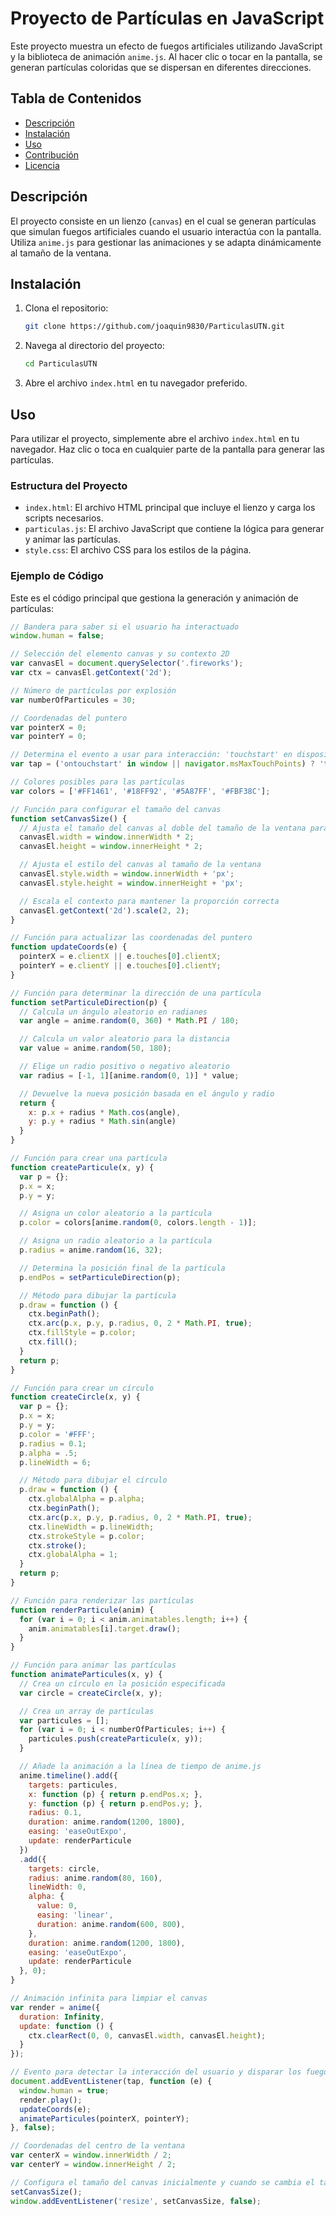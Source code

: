 # Proyecto de Partículas en JavaScript

Este proyecto muestra un efecto de fuegos artificiales utilizando JavaScript y la biblioteca de animación `anime.js`. Al hacer clic o tocar en la pantalla, se generan partículas coloridas que se dispersan en diferentes direcciones.

## Tabla de Contenidos

- [Descripción](#descripción)
- [Instalación](#instalación)
- [Uso](#uso)
- [Contribución](#contribución)
- [Licencia](#licencia)

## Descripción

El proyecto consiste en un lienzo (`canvas`) en el cual se generan partículas que simulan fuegos artificiales cuando el usuario interactúa con la pantalla. Utiliza `anime.js` para gestionar las animaciones y se adapta dinámicamente al tamaño de la ventana.

## Instalación

1. Clona el repositorio:

    ```sh
    git clone https://github.com/joaquin9830/ParticulasUTN.git
    ```

2. Navega al directorio del proyecto:

    ```sh
    cd ParticulasUTN
    ```

3. Abre el archivo `index.html` en tu navegador preferido.

## Uso

Para utilizar el proyecto, simplemente abre el archivo `index.html` en tu navegador. Haz clic o toca en cualquier parte de la pantalla para generar las partículas.

### Estructura del Proyecto

- `index.html`: El archivo HTML principal que incluye el lienzo y carga los scripts necesarios.
- `particulas.js`: El archivo JavaScript que contiene la lógica para generar y animar las partículas.
- `style.css`: El archivo CSS para los estilos de la página.

### Ejemplo de Código

Este es el código principal que gestiona la generación y animación de partículas:

```javascript
// Bandera para saber si el usuario ha interactuado
window.human = false;

// Selección del elemento canvas y su contexto 2D
var canvasEl = document.querySelector('.fireworks');
var ctx = canvasEl.getContext('2d');

// Número de partículas por explosión
var numberOfParticules = 30;

// Coordenadas del puntero
var pointerX = 0;
var pointerY = 0;

// Determina el evento a usar para interacción: 'touchstart' en dispositivos táctiles, 'mousedown' en otros
var tap = ('ontouchstart' in window || navigator.msMaxTouchPoints) ? 'touchstart' : 'mousedown';

// Colores posibles para las partículas
var colors = ['#FF1461', '#18FF92', '#5A87FF', '#FBF38C'];

// Función para configurar el tamaño del canvas
function setCanvasSize() {
  // Ajusta el tamaño del canvas al doble del tamaño de la ventana para mayor resolución
  canvasEl.width = window.innerWidth * 2;
  canvasEl.height = window.innerHeight * 2;

  // Ajusta el estilo del canvas al tamaño de la ventana
  canvasEl.style.width = window.innerWidth + 'px';
  canvasEl.style.height = window.innerHeight + 'px';

  // Escala el contexto para mantener la proporción correcta
  canvasEl.getContext('2d').scale(2, 2);
}

// Función para actualizar las coordenadas del puntero
function updateCoords(e) {
  pointerX = e.clientX || e.touches[0].clientX;
  pointerY = e.clientY || e.touches[0].clientY;
}

// Función para determinar la dirección de una partícula
function setParticuleDirection(p) {
  // Calcula un ángulo aleatorio en radianes
  var angle = anime.random(0, 360) * Math.PI / 180;

  // Calcula un valor aleatorio para la distancia
  var value = anime.random(50, 180);

  // Elige un radio positivo o negativo aleatorio
  var radius = [-1, 1][anime.random(0, 1)] * value;

  // Devuelve la nueva posición basada en el ángulo y radio
  return {
    x: p.x + radius * Math.cos(angle),
    y: p.y + radius * Math.sin(angle)
  }
}

// Función para crear una partícula
function createParticule(x, y) {
  var p = {};
  p.x = x;
  p.y = y;

  // Asigna un color aleatorio a la partícula
  p.color = colors[anime.random(0, colors.length - 1)];

  // Asigna un radio aleatorio a la partícula
  p.radius = anime.random(16, 32);

  // Determina la posición final de la partícula
  p.endPos = setParticuleDirection(p);

  // Método para dibujar la partícula
  p.draw = function () {
    ctx.beginPath();
    ctx.arc(p.x, p.y, p.radius, 0, 2 * Math.PI, true);
    ctx.fillStyle = p.color;
    ctx.fill();
  }
  return p;
}

// Función para crear un círculo
function createCircle(x, y) {
  var p = {};
  p.x = x;
  p.y = y;
  p.color = '#FFF';
  p.radius = 0.1;
  p.alpha = .5;
  p.lineWidth = 6;

  // Método para dibujar el círculo
  p.draw = function () {
    ctx.globalAlpha = p.alpha;
    ctx.beginPath();
    ctx.arc(p.x, p.y, p.radius, 0, 2 * Math.PI, true);
    ctx.lineWidth = p.lineWidth;
    ctx.strokeStyle = p.color;
    ctx.stroke();
    ctx.globalAlpha = 1;
  }
  return p;
}

// Función para renderizar las partículas
function renderParticule(anim) {
  for (var i = 0; i < anim.animatables.length; i++) {
    anim.animatables[i].target.draw();
  }
}

// Función para animar las partículas
function animateParticules(x, y) {
  // Crea un círculo en la posición especificada
  var circle = createCircle(x, y);

  // Crea un array de partículas
  var particules = [];
  for (var i = 0; i < numberOfParticules; i++) {
    particules.push(createParticule(x, y));
  }

  // Añade la animación a la línea de tiempo de anime.js
  anime.timeline().add({
    targets: particules,
    x: function (p) { return p.endPos.x; },
    y: function (p) { return p.endPos.y; },
    radius: 0.1,
    duration: anime.random(1200, 1800),
    easing: 'easeOutExpo',
    update: renderParticule
  })
  .add({
    targets: circle,
    radius: anime.random(80, 160),
    lineWidth: 0,
    alpha: {
      value: 0,
      easing: 'linear',
      duration: anime.random(600, 800),
    },
    duration: anime.random(1200, 1800),
    easing: 'easeOutExpo',
    update: renderParticule
  }, 0);
}

// Animación infinita para limpiar el canvas
var render = anime({
  duration: Infinity,
  update: function () {
    ctx.clearRect(0, 0, canvasEl.width, canvasEl.height);
  }
});

// Evento para detectar la interacción del usuario y disparar los fuegos artificiales
document.addEventListener(tap, function (e) {
  window.human = true;
  render.play();
  updateCoords(e);
  animateParticules(pointerX, pointerY);
}, false);

// Coordenadas del centro de la ventana
var centerX = window.innerWidth / 2;
var centerY = window.innerHeight / 2;

// Configura el tamaño del canvas inicialmente y cuando se cambia el tamaño de la ventana
setCanvasSize();
window.addEventListener('resize', setCanvasSize, false);

